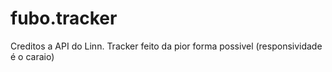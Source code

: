 # fubo.tracker
Creditos a API do Linn. Tracker feito da pior forma possivel (responsividade é o caraio)
